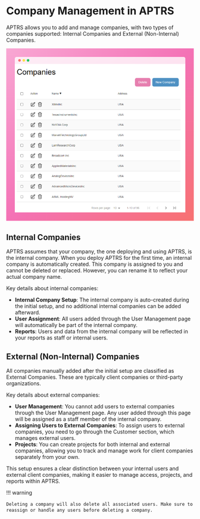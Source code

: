 # Company Management in APTRS

APTRS allows you to add and manage companies, with two types of companies supported: Internal Companies and External (Non-Internal) Companies.

![Comapany Page](https://raw.githubusercontent.com/APTRS/APTRS-Changelog/refs/heads/main/images/company.png)


## Internal Companies
APTRS assumes that your company, the one deploying and using APTRS, is the internal company. When you deploy APTRS for the first time, an internal company is automatically created. This company is assigned to you and cannot be deleted or replaced. However, you can rename it to reflect your actual company name.

Key details about internal companies:

- **Internal Company Setup**: The internal company is auto-created during the initial setup, and no additional internal companies can be added afterward.
- **User Assignment**: All users added through the User Management page will automatically be part of the internal company.
- **Reports**: Users and data from the internal company will be reflected in your reports as staff or internal users.


## External (Non-Internal) Companies
All companies manually added after the initial setup are classified as External Companies. These are typically client companies or third-party organizations.

Key details about external companies:

- **User Management**: You cannot add users to external companies through the User Management page. Any user added through this page will be assigned as a staff member of the internal company.
- **Assigning Users to External Companies**: To assign users to external companies, you need to go through the Customer section, which manages external users.
- **Projects**: You can create projects for both internal and external companies, allowing you to track and manage work for client companies separately from your own.

This setup ensures a clear distinction between your internal users and external client companies, making it easier to manage access, projects, and reports within APTRS.


!!! warning

    Deleting a company will also delete all associated users. Make sure to reassign or handle any users before deleting a company.

